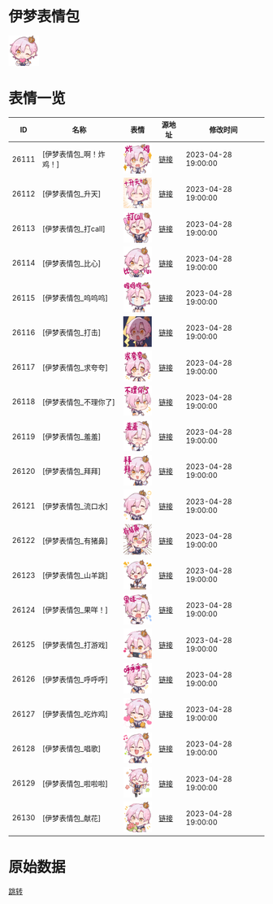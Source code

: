 # 伊梦表情包

<img src="./cover.png" height="60" alt="cover" />

# 表情一览

|ID|名称|表情|源地址|修改时间|
|----|----|----|----|----|
|26111|[伊梦表情包_啊！炸鸡！]|<img src="./pic/026111_%5B伊梦表情包_啊！炸鸡！%5D.png" height="60" alt="啊！炸鸡！"/>|[链接](https://i0.hdslb.com/bfs/garb/06d271776ff92df1d5a0d684bcaccd78681d3252.png)|2023-04-28 19:00:00|
|26112|[伊梦表情包_升天]|<img src="./pic/026112_%5B伊梦表情包_升天%5D.png" height="60" alt="升天"/>|[链接](https://i0.hdslb.com/bfs/garb/966be2d99a25a64b51d3df1ae59d1d8dfb68fed8.png)|2023-04-28 19:00:00|
|26113|[伊梦表情包_打call]|<img src="./pic/026113_%5B伊梦表情包_打call%5D.png" height="60" alt="打call"/>|[链接](https://i0.hdslb.com/bfs/garb/70b6bbd7767ea870ae3714a48c3c23f4fbf19d85.png)|2023-04-28 19:00:00|
|26114|[伊梦表情包_比心]|<img src="./pic/026114_%5B伊梦表情包_比心%5D.png" height="60" alt="比心"/>|[链接](https://i0.hdslb.com/bfs/garb/5f6ad717290f9de893cd024b348092090c12bbe3.png)|2023-04-28 19:00:00|
|26115|[伊梦表情包_呜呜呜]|<img src="./pic/026115_%5B伊梦表情包_呜呜呜%5D.png" height="60" alt="呜呜呜"/>|[链接](https://i0.hdslb.com/bfs/garb/99c72e3c0c01b7aebf77be2090b3d1939beda84f.png)|2023-04-28 19:00:00|
|26116|[伊梦表情包_打击]|<img src="./pic/026116_%5B伊梦表情包_打击%5D.png" height="60" alt="打击"/>|[链接](https://i0.hdslb.com/bfs/garb/5b71c0472f1cd44508f708854da626f29316cd52.png)|2023-04-28 19:00:00|
|26117|[伊梦表情包_求夸夸]|<img src="./pic/026117_%5B伊梦表情包_求夸夸%5D.png" height="60" alt="求夸夸"/>|[链接](https://i0.hdslb.com/bfs/garb/61d02994cefde1884738bec2414c0184c9fb8ade.png)|2023-04-28 19:00:00|
|26118|[伊梦表情包_不理你了]|<img src="./pic/026118_%5B伊梦表情包_不理你了%5D.png" height="60" alt="不理你了"/>|[链接](https://i0.hdslb.com/bfs/garb/7ab9cfe72e77ab9c1057c0b3410ad7982eb0646a.png)|2023-04-28 19:00:00|
|26119|[伊梦表情包_羞羞]|<img src="./pic/026119_%5B伊梦表情包_羞羞%5D.png" height="60" alt="羞羞"/>|[链接](https://i0.hdslb.com/bfs/garb/cb911be6fb84d986f50c598bda5808ad5eeb70d1.png)|2023-04-28 19:00:00|
|26120|[伊梦表情包_拜拜]|<img src="./pic/026120_%5B伊梦表情包_拜拜%5D.png" height="60" alt="拜拜"/>|[链接](https://i0.hdslb.com/bfs/garb/185f8f629bcfa890c4586e3ce081e15cc6ffc7f4.png)|2023-04-28 19:00:00|
|26121|[伊梦表情包_流口水]|<img src="./pic/026121_%5B伊梦表情包_流口水%5D.png" height="60" alt="流口水"/>|[链接](https://i0.hdslb.com/bfs/garb/f7770dc304803d4ba238963f1ba16814406a4ce7.png)|2023-04-28 19:00:00|
|26122|[伊梦表情包_有猪鼻]|<img src="./pic/026122_%5B伊梦表情包_有猪鼻%5D.png" height="60" alt="有猪鼻"/>|[链接](https://i0.hdslb.com/bfs/garb/081f9c24d06b338d4bc8dbf53c2990d12906c615.png)|2023-04-28 19:00:00|
|26123|[伊梦表情包_山羊跳]|<img src="./pic/026123_%5B伊梦表情包_山羊跳%5D.png" height="60" alt="山羊跳"/>|[链接](https://i0.hdslb.com/bfs/garb/2632b6b8697b42eb133b929ca4128a17de7a5866.png)|2023-04-28 19:00:00|
|26124|[伊梦表情包_果咩！]|<img src="./pic/026124_%5B伊梦表情包_果咩！%5D.png" height="60" alt="果咩！"/>|[链接](https://i0.hdslb.com/bfs/garb/9f47499bfdf3887e8c5a14a270a1646205482a29.png)|2023-04-28 19:00:00|
|26125|[伊梦表情包_打游戏]|<img src="./pic/026125_%5B伊梦表情包_打游戏%5D.png" height="60" alt="打游戏"/>|[链接](https://i0.hdslb.com/bfs/garb/a54f347e977da86f518e960f590a0afd8d9b662b.png)|2023-04-28 19:00:00|
|26126|[伊梦表情包_呼呼呼]|<img src="./pic/026126_%5B伊梦表情包_呼呼呼%5D.png" height="60" alt="呼呼呼"/>|[链接](https://i0.hdslb.com/bfs/garb/af3be9697f04172ac2b0660d9552ae0b926058e0.png)|2023-04-28 19:00:00|
|26127|[伊梦表情包_吃炸鸡]|<img src="./pic/026127_%5B伊梦表情包_吃炸鸡%5D.png" height="60" alt="吃炸鸡"/>|[链接](https://i0.hdslb.com/bfs/garb/79e10c0d201f44b72d9c7d3af7006c18a967e256.png)|2023-04-28 19:00:00|
|26128|[伊梦表情包_唱歌]|<img src="./pic/026128_%5B伊梦表情包_唱歌%5D.png" height="60" alt="唱歌"/>|[链接](https://i0.hdslb.com/bfs/garb/0e96c3a679b334a790d7566704ab29d58133a1f8.png)|2023-04-28 19:00:00|
|26129|[伊梦表情包_啦啦啦]|<img src="./pic/026129_%5B伊梦表情包_啦啦啦%5D.png" height="60" alt="啦啦啦"/>|[链接](https://i0.hdslb.com/bfs/garb/4c5513f509c719cd7b87b099e6ec3b588833ac6b.png)|2023-04-28 19:00:00|
|26130|[伊梦表情包_献花]|<img src="./pic/026130_%5B伊梦表情包_献花%5D.png" height="60" alt="献花"/>|[链接](https://i0.hdslb.com/bfs/garb/399fd360f795c9d822c8df59603623e078b07647.png)|2023-04-28 19:00:00|

# 原始数据

[跳转](./raw.json)

